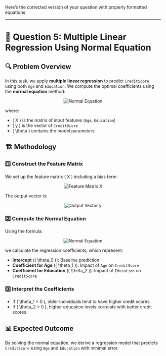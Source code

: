 Here’s the corrected version of your question with properly formatted equations:  

---

# 📌 Question 5: Multiple Linear Regression Using Normal Equation  

## 🔍 Problem Overview  
In this task, we apply **multiple linear regression** to predict `CreditScore` using both `Age` and `Education`. We compute the optimal coefficients using the **normal equation** method:  

<div align="center">  
    <img src="https://latex.codecogs.com/svg.latex?\theta%20=%20(X^T%20X)^{-1}%20X^T%20y" alt="Normal Equation">  
</div>  

where:  
- \( X \) is the matrix of input features (`Age`, `Education`)  
- \( y \) is the vector of `CreditScore`  
- \( \theta \) contains the model parameters  

## 🏗️ Methodology  

### 1️⃣ Construct the Feature Matrix  
We set up the feature matrix \( X \) including a bias term:  

<div align="center">  
    <img src="https://latex.codecogs.com/svg.latex?X%20=%20\begin{bmatrix}%201%20&%20Age_1%20&%20Education_1%20\\%201%20&%20Age_2%20&%20Education_2%20\\%20\vdots%20&%20\vdots%20&%20\vdots%20\\%201%20&%20Age_m%20&%20Education_m%20\end{bmatrix}" alt="Feature Matrix X">  
</div>  

The output vector is:  

<div align="center">  
    <img src="https://latex.codecogs.com/svg.latex?y%20=%20\begin{bmatrix}%20CreditScore_1%20\\%20CreditScore_2%20\\%20\vdots%20\\%20CreditScore_m%20\end{bmatrix}" alt="Output Vector y">  
</div>  

### 2️⃣ Compute the Normal Equation  
Using the formula:  

<div align="center">  
    <img src="https://latex.codecogs.com/svg.latex?\theta%20=%20(X^T%20X)^{-1}%20X^T%20y" alt="Normal Equation">  
</div>  

we calculate the regression coefficients, which represent:  
- **Intercept** (\( \theta_0 \)): Baseline prediction  
- **Coefficient for Age** (\( \theta_1 \)): Impact of `Age` on `CreditScore`  
- **Coefficient for Education** (\( \theta_2 \)): Impact of `Education` on `CreditScore`  

### 3️⃣ Interpret the Coefficients  
- If \( \theta_1 > 0 \), older individuals tend to have higher credit scores.  
- If \( \theta_2 > 0 \), higher education levels correlate with better credit scores.  

## 📊 Expected Outcome  
By solving the normal equation, we derive a regression model that predicts `CreditScore` using `Age` and `Education` with minimal error.  

